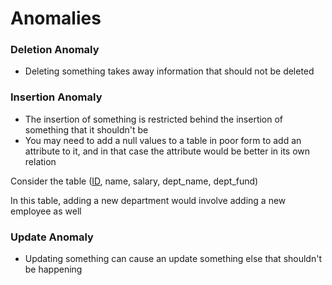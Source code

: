 # Anomalies
### Deletion Anomaly
* Deleting something takes away information that should not be deleted

### Insertion Anomaly
* The insertion of something is restricted behind the insertion of something that it shouldn't be
* You may need to add a null values to a table in poor form to add an attribute to it, and in that case the attribute would be better in its own relation

Consider the table (<u>ID</u>, name, salary, dept_name, dept_fund)

In this table, adding a new department would involve adding a new employee as well

### Update Anomaly
* Updating something can cause an update something else that shouldn't be happening
